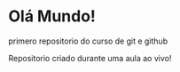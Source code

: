 # Olá Mundo!
 primero repositorio do curso de git e github

Repositorio criado durante uma aula ao vivo!